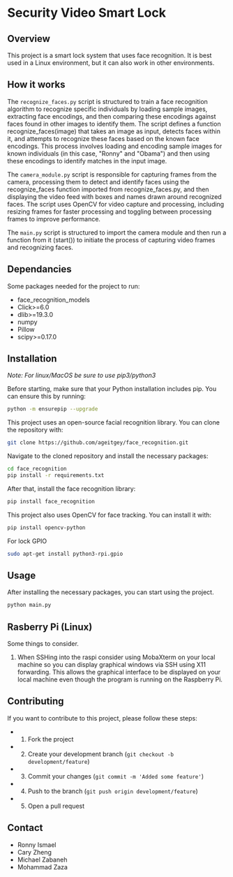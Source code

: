# Security Video Smart Lock

## Overview

This project is a smart lock system that uses face recognition.
It is best used in a Linux environment, but it can also work in other environments.

## How it works

The ```recognize_faces.py``` script is structured to train a face recognition algorithm to recognize specific individuals by loading sample images, extracting face encodings, and then comparing these encodings against faces found in other images to identify them. The script defines a function recognize_faces(image) that takes an image as input, detects faces within it, and attempts to recognize these faces based on the known face encodings. This process involves loading and encoding sample images for known individuals (in this case, "Ronny" and "Obama") and then using these encodings to identify matches in the input image.

The ```camera_module.py``` script is responsible for capturing frames from the camera, processing them to detect and identify faces using the recognize_faces function imported from recognize_faces.py, and then displaying the video feed with boxes and names drawn around recognized faces. The script uses OpenCV for video capture and processing, including resizing frames for faster processing and toggling between processing frames to improve performance.

The ```main.py``` script is structured to import the camera module and then run a function from it (start()) to initiate the process of capturing video frames and recognizing faces.

## Dependancies

Some packages needed for the project to run:
* face_recognition_models
* Click>=6.0
* dlib>=19.3.0
* numpy
* Pillow
* scipy>=0.17.0

## Installation

*Note: For linux/MacOS be sure to use pip3/python3*

Before starting, make sure that your Python installation includes pip. You can ensure this by running:

```sh
python -m ensurepip --upgrade
```

This project uses an open-source facial recognition library. You can clone the repository with:

```sh
git clone https://github.com/ageitgey/face_recognition.git
```

Navigate to the cloned repository and install the necessary packages:

```sh
cd face_recognition
pip install -r requirements.txt
```

After that, install the face recognition library:

```sh
pip install face_recognition
```

This project also uses OpenCV for face tracking. You can install it with:

```sh
pip install opencv-python
```

For lock GPIO
```sh
sudo apt-get install python3-rpi.gpio
```

## Usage

After installing the necessary packages, you can start using the project.

```sh
python main.py
```

## Rasberry Pi (Linux)

Some things to consider.

1. When SSHing into the raspi consider using MobaXterm on your local machine so you can display graphical windows via SSH using X11 forwarding. This allows the graphical interface to be displayed on your local machine even though the program is running on the Raspberry Pi.

## Contributing

If you want to contribute to this project, please follow these steps:

- 1. Fork the project
- 2. Create your development branch (`git checkout -b development/feature`)
- 3. Commit your changes (`git commit -m 'Added some feature'`)
- 4. Push to the branch (`git push origin development/feature`)
- 5. Open a pull request

## Contact

- Ronny Ismael
- Cary Zheng
- Michael Zabaneh
- Mohammad Zaza
